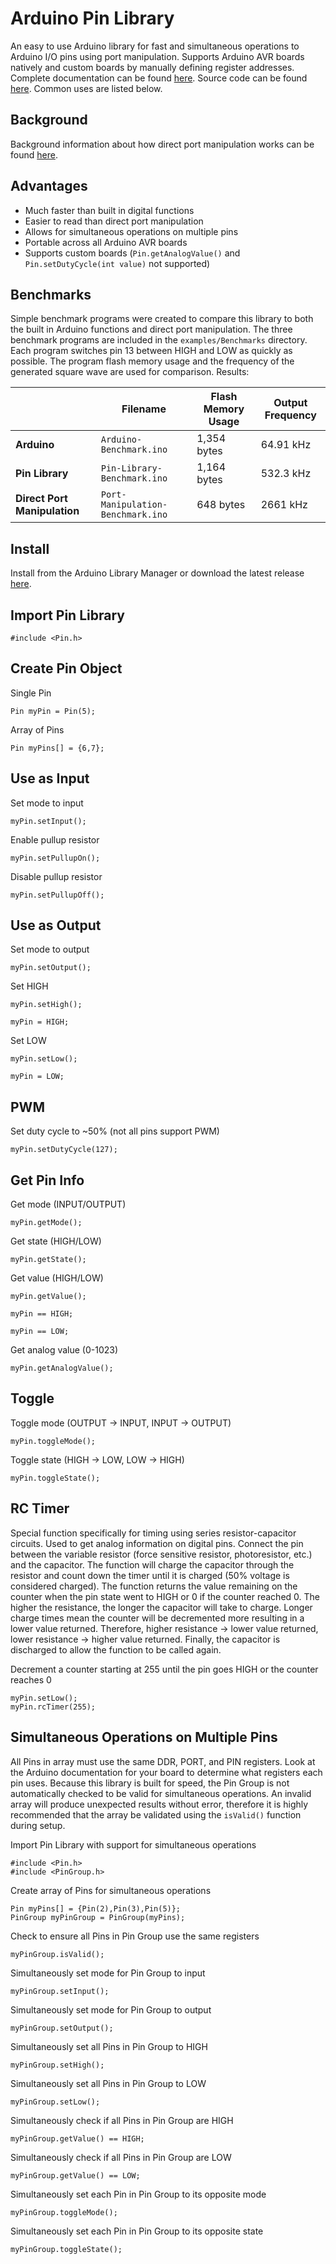 Arduino Pin Library
===
An easy to use Arduino library for fast and simultaneous operations to Arduino I/O pins using port manipulation. Supports Arduino AVR boards natively and custom boards by manually defining register addresses. Complete documentation can be found [here](https://pin.fenichelar.com). Source code can be found [here](https://github.com/fenichelar/Pin). Common uses are listed below.

## Background
Background information about how direct port manipulation works can be found [here](https://www.arduino.cc/en/Reference/PortManipulation).

## Advantages
 - Much faster than built in digital functions
 - Easier to read than direct port manipulation
 - Allows for simultaneous operations on multiple pins
 - Portable across all Arduino AVR boards
 - Supports custom boards (`Pin.getAnalogValue()` and `Pin.setDutyCycle(int value)` not supported)

## Benchmarks
Simple benchmark programs were created to compare this library to both the built in Arduino functions and direct port manipulation. The three benchmark programs are included in the `examples/Benchmarks` directory. Each program switches pin 13 between HIGH and LOW as quickly as possible. The program flash memory usage and the frequency of the generated square wave are used for comparison. Results:

|                              | Filename                          | Flash Memory Usage | Output Frequency   |
| ---------------------------- | --------------------------------- | ------------------ | ------------------ |
| **Arduino**                  | `Arduino-Benchmark.ino`           | 1,354 bytes        | 64.91 kHz          |
| **Pin Library**              | `Pin-Library-Benchmark.ino`       | 1,164 bytes        | 532.3 kHz          |
| **Direct Port Manipulation** | `Port-Manipulation-Benchmark.ino` | 648 bytes          | 2661 kHz           |

## Install
Install from the Arduino Library Manager or download the latest release [here](https://github.com/fenichelar/Pin/releases/latest).

Import Pin Library
------
~~~~~~~~~~~~~{.cpp}
#include <Pin.h>
~~~~~~~~~~~~~

## Create Pin Object
Single Pin
~~~~~~~~~~~~~{.cpp}
Pin myPin = Pin(5);
~~~~~~~~~~~~~
Array of Pins
~~~~~~~~~~~~~{.cpp}
Pin myPins[] = {6,7};
~~~~~~~~~~~~~

## Use as Input
Set mode to input
~~~~~~~~~~~~~{.cpp}
myPin.setInput();
~~~~~~~~~~~~~
Enable pullup resistor
~~~~~~~~~~~~~{.cpp}
myPin.setPullupOn();
~~~~~~~~~~~~~
Disable pullup resistor
~~~~~~~~~~~~~{.cpp}
myPin.setPullupOff();
~~~~~~~~~~~~~

## Use as Output
Set mode to output
~~~~~~~~~~~~~{.cpp}
myPin.setOutput();
~~~~~~~~~~~~~
Set HIGH
~~~~~~~~~~~~~{.cpp}
myPin.setHigh();
~~~~~~~~~~~~~
~~~~~~~~~~~~~{.cpp}
myPin = HIGH;
~~~~~~~~~~~~~
Set LOW
~~~~~~~~~~~~~{.cpp}
myPin.setLow();
~~~~~~~~~~~~~
~~~~~~~~~~~~~{.cpp}
myPin = LOW;
~~~~~~~~~~~~~

## PWM
Set duty cycle to ~50% (not all pins support PWM)
~~~~~~~~~~~~~{.cpp}
myPin.setDutyCycle(127);
~~~~~~~~~~~~~

## Get Pin Info
Get mode (INPUT/OUTPUT)
~~~~~~~~~~~~~{.cpp}
myPin.getMode();
~~~~~~~~~~~~~
Get state (HIGH/LOW)
~~~~~~~~~~~~~{.cpp}
myPin.getState();
~~~~~~~~~~~~~
Get value (HIGH/LOW)
~~~~~~~~~~~~~{.cpp}
myPin.getValue();
~~~~~~~~~~~~~
~~~~~~~~~~~~~{.cpp}
myPin == HIGH;
~~~~~~~~~~~~~
~~~~~~~~~~~~~{.cpp}
myPin == LOW;
~~~~~~~~~~~~~
Get analog value (0-1023)
~~~~~~~~~~~~~{.cpp}
myPin.getAnalogValue();
~~~~~~~~~~~~~

## Toggle
Toggle mode (OUTPUT -> INPUT, INPUT -> OUTPUT)
~~~~~~~~~~~~~{.cpp}
myPin.toggleMode();
~~~~~~~~~~~~~
Toggle state (HIGH -> LOW, LOW -> HIGH)
~~~~~~~~~~~~~{.cpp}
myPin.toggleState();
~~~~~~~~~~~~~

## RC Timer

Special function specifically for timing using series resistor-capacitor circuits. Used to get analog information on digital pins. Connect the pin between the variable resistor (force sensitive resistor, photoresistor, etc.) and the capacitor. The function will charge the capacitor through the resistor and count down the timer until it is charged (50% voltage is considered charged). The function returns the value remaining on the counter when the pin state went to HIGH or 0 if the counter reached 0. The higher the resistance, the longer the capacitor will take to charge. Longer charge times mean the counter will be decremented more resulting in a lower value returned. Therefore, higher resistance -> lower value returned, lower resistance -> higher value returned. Finally, the capacitor is discharged to allow the function to be called again.

Decrement a counter starting at 255 until the pin goes HIGH or the counter reaches 0
~~~~~~~~~~~~~{.cpp}
myPin.setLow();
myPin.rcTimer(255);
~~~~~~~~~~~~~

## Simultaneous Operations on Multiple Pins

All Pins in array must use the same DDR, PORT, and PIN registers. Look at the Arduino documentation for your board to determine what registers each pin uses. Because this library is built for speed, the Pin Group is not automatically checked to be valid for simultaneous operations. An invalid array will produce unexpected results without error, therefore it is highly recommended that the array be validated using the `isValid()` function during setup.

Import Pin Library with support for simultaneous operations
~~~~~~~~~~~~~{.cpp}
#include <Pin.h>
#include <PinGroup.h>
~~~~~~~~~~~~~
Create array of Pins for simultaneous operations
~~~~~~~~~~~~~{.cpp}
Pin myPins[] = {Pin(2),Pin(3),Pin(5)};
PinGroup myPinGroup = PinGroup(myPins);
~~~~~~~~~~~~~
Check to ensure all Pins in Pin Group use the same registers
~~~~~~~~~~~~~{.cpp}
myPinGroup.isValid();
~~~~~~~~~~~~~
Simultaneously set mode for Pin Group to input
~~~~~~~~~~~~~{.cpp}
myPinGroup.setInput();
~~~~~~~~~~~~~
Simultaneously set mode for Pin Group to output
~~~~~~~~~~~~~{.cpp}
myPinGroup.setOutput();
~~~~~~~~~~~~~
Simultaneously set all Pins in Pin Group to HIGH
~~~~~~~~~~~~~{.cpp}
myPinGroup.setHigh();
~~~~~~~~~~~~~
Simultaneously set all Pins in Pin Group to LOW
~~~~~~~~~~~~~{.cpp}
myPinGroup.setLow();
~~~~~~~~~~~~~
Simultaneously check if all Pins in Pin Group are HIGH
~~~~~~~~~~~~~{.cpp}
myPinGroup.getValue() == HIGH;
~~~~~~~~~~~~~
Simultaneously check if all Pins in Pin Group are LOW
~~~~~~~~~~~~~{.cpp}
myPinGroup.getValue() == LOW;
~~~~~~~~~~~~~
Simultaneously set each Pin in Pin Group to its opposite mode
~~~~~~~~~~~~~{.cpp}
myPinGroup.toggleMode();
~~~~~~~~~~~~~
Simultaneously set each Pin in Pin Group to its opposite state
~~~~~~~~~~~~~{.cpp}
myPinGroup.toggleState();
~~~~~~~~~~~~~
